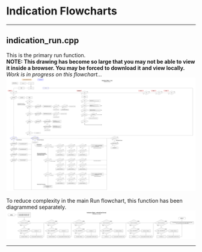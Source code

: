 # Indication Flowcharts

___
## indication_run.cpp
This is the primary run function.  
**NOTE: This drawing has become so large that you may not be able to view it inside a browser. You may be forced to download it and view locally.**  
*Work is in progress on this flowchart...*
![Indication Flowchart Run](./drawings/ind_flowchart_run.svg)  

To reduce complexity in the main Run flowchart, this function has been diagrammed separately.  
![Indication Flowchart setAndClearColors](./drawings/ind_flowchart_setAndClearColors.svg)  
___  
